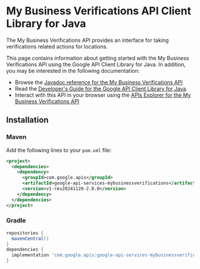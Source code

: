 # My Business Verifications API Client Library for Java

The My Business Verifications API provides an interface for taking verifications related actions for locations.

This page contains information about getting started with the My Business Verifications API
using the Google API Client Library for Java. In addition, you may be interested
in the following documentation:

* Browse the [Javadoc reference for the My Business Verifications API][javadoc]
* Read the [Developer's Guide for the Google API Client Library for Java][google-api-client].
* Interact with this API in your browser using the [APIs Explorer for the My Business Verifications API][api-explorer]

## Installation

### Maven

Add the following lines to your `pom.xml` file:

```xml
<project>
  <dependencies>
    <dependency>
      <groupId>com.google.apis</groupId>
      <artifactId>google-api-services-mybusinessverifications</artifactId>
      <version>v1-rev20241120-2.0.0</version>
    </dependency>
  </dependencies>
</project>
```

### Gradle

```gradle
repositories {
  mavenCentral()
}
dependencies {
  implementation 'com.google.apis:google-api-services-mybusinessverifications:v1-rev20241120-2.0.0'
}
```

[javadoc]: https://googleapis.dev/java/google-api-services-mybusinessverifications/latest/index.html
[google-api-client]: https://github.com/googleapis/google-api-java-client/
[api-explorer]: https://developers.google.com/apis-explorer/#p/mybusinessverifications/v1/
